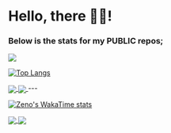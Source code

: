 # Hello, there 👋🏾!
### Below is the stats for my PUBLIC repos;


<picture>
  <source
    srcset="https://github-readme-stats.vercel.app/api?username=zenodavids&show_icons=true&theme=dark"
    media="(prefers-color-scheme: dark)"
  />
  <source
    srcset="https://github-readme-stats.vercel.app/api?username=zenodavids&show_icons=true"
    media="(prefers-color-scheme: light), (prefers-color-scheme: no-preference)"
  />
  <img src="https://github-readme-stats.vercel.app/api?username=zenodavids&show_icons=true" />
</picture>


[![Top Langs](https://github-readme-stats.vercel.app/api/top-langs/?username=zenodavids&layout=donut&langs_count=8)](https://github.com/zenodavids/github-readme-stats)

<a href="https://github.com/zenodavids/github-readme-stats">
  <img align="center" src="https://github-readme-stats.vercel.app/api?username=zenodavids&show_icons=true&theme=dark" />
</a>
<a href="https://github.com/zenodavids/convoychat">
  <img align="center" src="https://github-readme-stats.vercel.app/api/top-langs/?username=zenodavids&layout=donut&langs_count=8)](https://github.com/zenodavids/github-readme-stats" />
</a>
---

[![Zeno's WakaTime stats](https://github-readme-stats.vercel.app/api/wakatime?username=zenodavids)](https://github.com/zenodavids/github-readme-stats)


<a href="https://github.com/zenodavids/github-readme-stats">
  <img align="center" src="https://github-readme-stats.vercel.app/api/pin/?username=zenodavids&repo=github-readme-stats" />
</a>
<a href="https://github.com/zenodavids/convoychat">
  <img align="center" src="https://github-readme-stats.vercel.app/api/pin/?username=zenodavids&repo=convoychat" />
</a>

